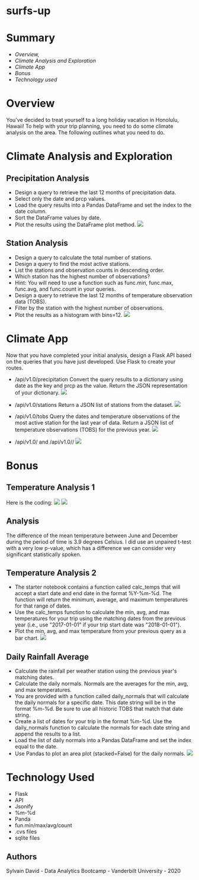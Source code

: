# surfs-up

# Summary #
* *Overview,*
* *Climate Analysis and Exploration*
* *Climate App*
* *Bonus*
* *Technology used*

# Overview #
You've decided to treat yourself to a long holiday vacation in Honolulu, Hawaii! To help with your trip planning, you need to do some climate analysis on the area. The following outlines what you need to do.

# Climate Analysis and Exploration #

## Precipitation Analysis ##
* Design a query to retrieve the last 12 months of precipitation data.
* Select only the date and prcp values.
* Load the query results into a Pandas DataFrame and set the index to the date column.
* Sort the DataFrame values by date.
* Plot the results using the DataFrame plot method.
![](Assets/precipitations.png)

## Station Analysis ##
* Design a query to calculate the total number of stations.
* Design a query to find the most active stations.
* List the stations and observation counts in descending order.
* Which station has the highest number of observations?
* Hint: You will need to use a function such as func.min, func.max, func.avg, and func.count in your queries.
* Design a query to retrieve the last 12 months of temperature observation data (TOBS).
* Filter by the station with the highest number of observations.
* Plot the results as a histogram with bins=12.
![](Assets/last%2012%20months%20of%20temp.png)

# Climate App #
Now that you have completed your initial analysis, design a Flask API based on the queries that you have just developed.
Use Flask to create your routes.

* /api/v1.0/precipitation
Convert the query results to a dictionary using date as the key and prcp as the value.
Return the JSON representation of your dictionary.
![](Assets/precipitations%20flask.gif)

* /api/v1.0/stations
Return a JSON list of stations from the dataset.
![](Assets/stations%20flask.gif)

* /api/v1.0/tobs
Query the dates and temperature observations of the most active station for the last year of data.
Return a JSON list of temperature observations (TOBS) for the previous year.
![](Assets/tobs%20flask.gif)

* /api/v1.0/<start> and /api/v1.0/<start>/<end>
![](Assets/start%20end%20flask.gif)


# Bonus #
## Temperature Analysis 1 ##
Here is the coding:
![](Assets/bonus1.png)
![](Assets/bonus2.png)

## Analysis ##
The difference of the mean temperature between June and December during the period of time is 3.9 degrees Celsius. I did use an unpaired t-test with a very low p-value, which has a difference we can consider very significant statistically spoken.

## Temperature Analysis 2 ##
* The starter notebook contains a function called calc_temps that will accept a start date and end date in the format %Y-%m-%d. The function will return the minimum, average, and maximum temperatures for that range of dates.
* Use the calc_temps function to calculate the min, avg, and max temperatures for your trip using the matching dates from the previous year (i.e., use "2017-01-01" if your trip start date was "2018-01-01").
* Plot the min, avg, and max temperature from your previous query as a bar chart.
![](Assets/trip%20average%20temp.png)

## Daily Rainfall Average ##
* Calculate the rainfall per weather station using the previous year's matching dates.
* Calculate the daily normals. Normals are the averages for the min, avg, and max temperatures.
* You are provided with a function called daily_normals that will calculate the daily normals for a specific date. This date string will be in the format %m-%d. Be sure to use all historic TOBS that match that date string.
* Create a list of dates for your trip in the format %m-%d. Use the daily_normals function to calculate the normals for each date string and append the results to a list.
* Load the list of daily normals into a Pandas DataFrame and set the index equal to the date.
* Use Pandas to plot an area plot (stacked=False) for the daily normals.
  ![](Assets/daily%20rainfall%20average.png)


# Technology Used #
* Flask
* API
* Jsonify
* %m-%d
* Panda
* fun.min/max/avg/count
* .cvs files
* sqlite files
  
## Authors ##
Sylvain David - Data Analytics Bootcamp - Vanderbilt University - 2020
